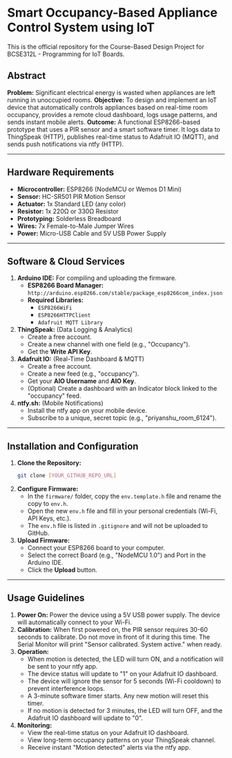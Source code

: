 # Smart Occupancy-Based Appliance Control System using IoT

This is the official repository for the Course-Based Design Project for BCSE312L - Programming for IoT Boards.

## Abstract

**Problem:** Significant electrical energy is wasted when appliances are left running in unoccupied rooms.
**Objective:** To design and implement an IoT device that automatically controls appliances based on real-time room occupancy, provides a remote cloud dashboard, logs usage patterns, and sends instant mobile alerts.
**Outcome:** A functional ESP8266-based prototype that uses a PIR sensor and a smart software timer. It logs data to ThingSpeak (HTTP), publishes real-time status to Adafruit IO (MQTT), and sends push notifications via ntfy (HTTP).

---

## Hardware Requirements

* **Microcontroller:** ESP8266 (NodeMCU or Wemos D1 Mini)
* **Sensor:** HC-SR501 PIR Motion Sensor
* **Actuator:** 1x Standard LED (any color)
* **Resistor:** 1x 220Ω or 330Ω Resistor
* **Prototyping:** Solderless Breadboard
* **Wires:** 7x Female-to-Male Jumper Wires
* **Power:** Micro-USB Cable and 5V USB Power Supply

---

## Software & Cloud Services

1.  **Arduino IDE:** For compiling and uploading the firmware.
    * **ESP8266 Board Manager:** `http://arduino.esp8266.com/stable/package_esp8266com_index.json`
    * **Required Libraries:**
        * `ESP8266WiFi`
        * `ESP8266HTTPClient`
        * `Adafruit MQTT Library`
2.  **ThingSpeak:** (Data Logging & Analytics)
    * Create a free account.
    * Create a new channel with one field (e.g., "Occupancy").
    * Get the **Write API Key**.
3.  **Adafruit IO:** (Real-Time Dashboard & MQTT)
    * Create a free account.
    * Create a new feed (e.g., "occupancy").
    * Get your **AIO Username** and **AIO Key**.
    * (Optional) Create a dashboard with an Indicator block linked to the "occupancy" feed.
4.  **ntfy.sh:** (Mobile Notifications)
    * Install the ntfy app on your mobile device.
    * Subscribe to a unique, secret topic (e.g., "priyanshu_room_6124").

---

## Installation and Configuration

1.  **Clone the Repository:**
    ```bash
    git clone [YOUR_GITHUB_REPO_URL]
    ```
2.  **Configure Firmware:**
    * In the `firmware/` folder, copy the `env.template.h` file and rename the copy to `env.h`.
    * Open the new `env.h` file and fill in your personal credentials (Wi-Fi, API Keys, etc.).
    * The `env.h` file is listed in `.gitignore` and will not be uploaded to GitHub.
3.  **Upload Firmware:**
    * Connect your ESP8266 board to your computer.
    * Select the correct Board (e.g., "NodeMCU 1.0") and Port in the Arduino IDE.
    * Click the **Upload** button.

---

## Usage Guidelines

1.  **Power On:** Power the device using a 5V USB power supply. The device will automatically connect to your Wi-Fi.
2.  **Calibration:** When first powered on, the PIR sensor requires 30-60 seconds to calibrate. Do not move in front of it during this time. The Serial Monitor will print "Sensor calibrated. System active." when ready.
3.  **Operation:**
    * When motion is detected, the LED will turn ON, and a notification will be sent to your ntfy app.
    * The device status will update to "1" on your Adafruit IO dashboard.
    * The device will ignore the sensor for 5 seconds (Wi-Fi cooldown) to prevent interference loops.
    * A 3-minute software timer starts. Any new motion will reset this timer.
    * If no motion is detected for 3 minutes, the LED will turn OFF, and the Adafruit IO dashboard will update to "0".
4.  **Monitoring:**
    * View the real-time status on your Adafruit IO dashboard.
    * View long-term occupancy patterns on your ThingSpeak channel.
    * Receive instant "Motion detected" alerts via the ntfy app.
